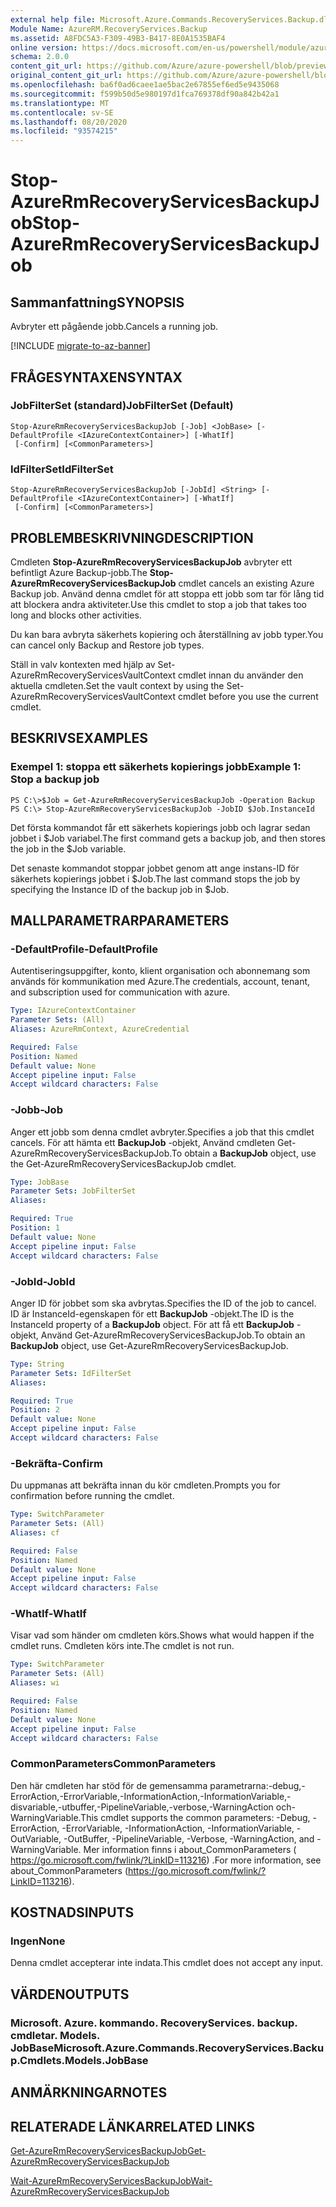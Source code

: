 ```yaml
---
external help file: Microsoft.Azure.Commands.RecoveryServices.Backup.dll-Help.xml
Module Name: AzureRM.RecoveryServices.Backup
ms.assetid: A8FDC5A3-F309-49B3-B417-8E0A1535BAF4
online version: https://docs.microsoft.com/en-us/powershell/module/azurerm.recoveryservices.backup/stop-azurermrecoveryservicesbackupjob
schema: 2.0.0
content_git_url: https://github.com/Azure/azure-powershell/blob/preview/src/ResourceManager/RecoveryServices.Backup/Commands.RecoveryServices.Backup/help/Stop-AzureRmRecoveryServicesBackupJob.md
original_content_git_url: https://github.com/Azure/azure-powershell/blob/preview/src/ResourceManager/RecoveryServices.Backup/Commands.RecoveryServices.Backup/help/Stop-AzureRmRecoveryServicesBackupJob.md
ms.openlocfilehash: ba6f0ad6caee1ae5bac2e67855ef6ed5e9435068
ms.sourcegitcommit: f599b50d5e980197d1fca769378df90a842b42a1
ms.translationtype: MT
ms.contentlocale: sv-SE
ms.lasthandoff: 08/20/2020
ms.locfileid: "93574215"
---
```

# <span data-ttu-id="28403-101">Stop-AzureRmRecoveryServicesBackupJob</span><span class="sxs-lookup"><span data-stu-id="28403-101">Stop-AzureRmRecoveryServicesBackupJob</span></span>

## <span data-ttu-id="28403-102">Sammanfattning</span><span class="sxs-lookup"><span data-stu-id="28403-102">SYNOPSIS</span></span>
<span data-ttu-id="28403-103">Avbryter ett pågående jobb.</span><span class="sxs-lookup"><span data-stu-id="28403-103">Cancels a running job.</span></span>

[!INCLUDE [migrate-to-az-banner](../../includes/migrate-to-az-banner.md)]

## <span data-ttu-id="28403-104">FRÅGESYNTAXEN</span><span class="sxs-lookup"><span data-stu-id="28403-104">SYNTAX</span></span>

### <span data-ttu-id="28403-105">JobFilterSet (standard)</span><span class="sxs-lookup"><span data-stu-id="28403-105">JobFilterSet (Default)</span></span>
```
Stop-AzureRmRecoveryServicesBackupJob [-Job] <JobBase> [-DefaultProfile <IAzureContextContainer>] [-WhatIf]
 [-Confirm] [<CommonParameters>]
```

### <span data-ttu-id="28403-106">IdFilterSet</span><span class="sxs-lookup"><span data-stu-id="28403-106">IdFilterSet</span></span>
```
Stop-AzureRmRecoveryServicesBackupJob [-JobId] <String> [-DefaultProfile <IAzureContextContainer>] [-WhatIf]
 [-Confirm] [<CommonParameters>]
```

## <span data-ttu-id="28403-107">PROBLEMBESKRIVNING</span><span class="sxs-lookup"><span data-stu-id="28403-107">DESCRIPTION</span></span>
<span data-ttu-id="28403-108">Cmdleten **Stop-AzureRmRecoveryServicesBackupJob** avbryter ett befintligt Azure Backup-jobb.</span><span class="sxs-lookup"><span data-stu-id="28403-108">The **Stop-AzureRmRecoveryServicesBackupJob** cmdlet cancels an existing Azure Backup job.</span></span>
<span data-ttu-id="28403-109">Använd denna cmdlet för att stoppa ett jobb som tar för lång tid att blockera andra aktiviteter.</span><span class="sxs-lookup"><span data-stu-id="28403-109">Use this cmdlet to stop a job that takes too long and blocks other activities.</span></span>

<span data-ttu-id="28403-110">Du kan bara avbryta säkerhets kopiering och återställning av jobb typer.</span><span class="sxs-lookup"><span data-stu-id="28403-110">You can cancel only Backup and Restore job types.</span></span>

<span data-ttu-id="28403-111">Ställ in valv kontexten med hjälp av Set-AzureRmRecoveryServicesVaultContext cmdlet innan du använder den aktuella cmdleten.</span><span class="sxs-lookup"><span data-stu-id="28403-111">Set the vault context by using the Set-AzureRmRecoveryServicesVaultContext cmdlet before you use the current cmdlet.</span></span>

## <span data-ttu-id="28403-112">BESKRIVS</span><span class="sxs-lookup"><span data-stu-id="28403-112">EXAMPLES</span></span>

### <span data-ttu-id="28403-113">Exempel 1: stoppa ett säkerhets kopierings jobb</span><span class="sxs-lookup"><span data-stu-id="28403-113">Example 1: Stop a backup job</span></span>
```
PS C:\>$Job = Get-AzureRmRecoveryServicesBackupJob -Operation Backup
PS C:\> Stop-AzureRmRecoveryServicesBackupJob -JobID $Job.InstanceId
```

<span data-ttu-id="28403-114">Det första kommandot får ett säkerhets kopierings jobb och lagrar sedan jobbet i $Job variabel.</span><span class="sxs-lookup"><span data-stu-id="28403-114">The first command gets a backup job, and then stores the job in the $Job variable.</span></span>

<span data-ttu-id="28403-115">Det senaste kommandot stoppar jobbet genom att ange instans-ID för säkerhets kopierings jobbet i $Job.</span><span class="sxs-lookup"><span data-stu-id="28403-115">The last command stops the job by specifying the Instance ID of the backup job in $Job.</span></span>

## <span data-ttu-id="28403-116">MALLPARAMETRAR</span><span class="sxs-lookup"><span data-stu-id="28403-116">PARAMETERS</span></span>

### <span data-ttu-id="28403-117">-DefaultProfile</span><span class="sxs-lookup"><span data-stu-id="28403-117">-DefaultProfile</span></span>
<span data-ttu-id="28403-118">Autentiseringsuppgifter, konto, klient organisation och abonnemang som används för kommunikation med Azure.</span><span class="sxs-lookup"><span data-stu-id="28403-118">The credentials, account, tenant, and subscription used for communication with azure.</span></span>

```yaml
Type: IAzureContextContainer
Parameter Sets: (All)
Aliases: AzureRmContext, AzureCredential

Required: False
Position: Named
Default value: None
Accept pipeline input: False
Accept wildcard characters: False
```

### <span data-ttu-id="28403-119">-Jobb</span><span class="sxs-lookup"><span data-stu-id="28403-119">-Job</span></span>
<span data-ttu-id="28403-120">Anger ett jobb som denna cmdlet avbryter.</span><span class="sxs-lookup"><span data-stu-id="28403-120">Specifies a job that this cmdlet cancels.</span></span>
<span data-ttu-id="28403-121">För att hämta ett **BackupJob** -objekt, Använd cmdleten Get-AzureRmRecoveryServicesBackupJob.</span><span class="sxs-lookup"><span data-stu-id="28403-121">To obtain a **BackupJob** object, use the Get-AzureRmRecoveryServicesBackupJob cmdlet.</span></span>

```yaml
Type: JobBase
Parameter Sets: JobFilterSet
Aliases: 

Required: True
Position: 1
Default value: None
Accept pipeline input: False
Accept wildcard characters: False
```

### <span data-ttu-id="28403-122">-JobId</span><span class="sxs-lookup"><span data-stu-id="28403-122">-JobId</span></span>
<span data-ttu-id="28403-123">Anger ID för jobbet som ska avbrytas.</span><span class="sxs-lookup"><span data-stu-id="28403-123">Specifies the ID of the job to cancel.</span></span>
<span data-ttu-id="28403-124">ID är InstanceId-egenskapen för ett **BackupJob** -objekt.</span><span class="sxs-lookup"><span data-stu-id="28403-124">The ID is the InstanceId property of a **BackupJob** object.</span></span>
<span data-ttu-id="28403-125">För att få ett **BackupJob** -objekt, Använd Get-AzureRmRecoveryServicesBackupJob.</span><span class="sxs-lookup"><span data-stu-id="28403-125">To obtain an **BackupJob** object, use Get-AzureRmRecoveryServicesBackupJob.</span></span>

```yaml
Type: String
Parameter Sets: IdFilterSet
Aliases: 

Required: True
Position: 2
Default value: None
Accept pipeline input: False
Accept wildcard characters: False
```

### <span data-ttu-id="28403-126">-Bekräfta</span><span class="sxs-lookup"><span data-stu-id="28403-126">-Confirm</span></span>
<span data-ttu-id="28403-127">Du uppmanas att bekräfta innan du kör cmdleten.</span><span class="sxs-lookup"><span data-stu-id="28403-127">Prompts you for confirmation before running the cmdlet.</span></span>

```yaml
Type: SwitchParameter
Parameter Sets: (All)
Aliases: cf

Required: False
Position: Named
Default value: None
Accept pipeline input: False
Accept wildcard characters: False
```

### <span data-ttu-id="28403-128">-WhatIf</span><span class="sxs-lookup"><span data-stu-id="28403-128">-WhatIf</span></span>
<span data-ttu-id="28403-129">Visar vad som händer om cmdleten körs.</span><span class="sxs-lookup"><span data-stu-id="28403-129">Shows what would happen if the cmdlet runs.</span></span> <span data-ttu-id="28403-130">Cmdleten körs inte.</span><span class="sxs-lookup"><span data-stu-id="28403-130">The cmdlet is not run.</span></span>

```yaml
Type: SwitchParameter
Parameter Sets: (All)
Aliases: wi

Required: False
Position: Named
Default value: None
Accept pipeline input: False
Accept wildcard characters: False
```

### <span data-ttu-id="28403-131">CommonParameters</span><span class="sxs-lookup"><span data-stu-id="28403-131">CommonParameters</span></span>
<span data-ttu-id="28403-132">Den här cmdleten har stöd för de gemensamma parametrarna:-debug,-ErrorAction,-ErrorVariable,-InformationAction,-InformationVariable,-disvariable,-utbuffer,-PipelineVariable,-verbose,-WarningAction och-WarningVariable.</span><span class="sxs-lookup"><span data-stu-id="28403-132">This cmdlet supports the common parameters: -Debug, -ErrorAction, -ErrorVariable, -InformationAction, -InformationVariable, -OutVariable, -OutBuffer, -PipelineVariable, -Verbose, -WarningAction, and -WarningVariable.</span></span> <span data-ttu-id="28403-133">Mer information finns i about_CommonParameters ( https://go.microsoft.com/fwlink/?LinkID=113216) .</span><span class="sxs-lookup"><span data-stu-id="28403-133">For more information, see about_CommonParameters (https://go.microsoft.com/fwlink/?LinkID=113216).</span></span>

## <span data-ttu-id="28403-134">KOSTNADS</span><span class="sxs-lookup"><span data-stu-id="28403-134">INPUTS</span></span>

### <span data-ttu-id="28403-135">Ingen</span><span class="sxs-lookup"><span data-stu-id="28403-135">None</span></span>
<span data-ttu-id="28403-136">Denna cmdlet accepterar inte indata.</span><span class="sxs-lookup"><span data-stu-id="28403-136">This cmdlet does not accept any input.</span></span>

## <span data-ttu-id="28403-137">VÄRDEN</span><span class="sxs-lookup"><span data-stu-id="28403-137">OUTPUTS</span></span>

### <span data-ttu-id="28403-138">Microsoft. Azure. kommando. RecoveryServices. backup. cmdletar. Models. JobBase</span><span class="sxs-lookup"><span data-stu-id="28403-138">Microsoft.Azure.Commands.RecoveryServices.Backup.Cmdlets.Models.JobBase</span></span>

## <span data-ttu-id="28403-139">ANMÄRKNINGAR</span><span class="sxs-lookup"><span data-stu-id="28403-139">NOTES</span></span>

## <span data-ttu-id="28403-140">RELATERADE LÄNKAR</span><span class="sxs-lookup"><span data-stu-id="28403-140">RELATED LINKS</span></span>

[<span data-ttu-id="28403-141">Get-AzureRmRecoveryServicesBackupJob</span><span class="sxs-lookup"><span data-stu-id="28403-141">Get-AzureRmRecoveryServicesBackupJob</span></span>](./Get-AzureRmRecoveryServicesBackupJob.md)

[<span data-ttu-id="28403-142">Wait-AzureRmRecoveryServicesBackupJob</span><span class="sxs-lookup"><span data-stu-id="28403-142">Wait-AzureRmRecoveryServicesBackupJob</span></span>](./Wait-AzureRmRecoveryServicesBackupJob.md)


